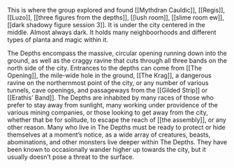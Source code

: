 This is where the group explored and found [[Mythdran Cauldic]], [[Regis]], [[Luzo]], [[three figures from the depths]], [[lush room]], [[slime room ew]], [[dark shadowy figure session 3]]. It is under the city centered in the middle. Almost always dark. It holds many neighboorhoods and different types of planta and magic within it. 

The Depths encompass the massive, circular opening running down into the ground, as well as the craggy ravine that cuts through all three bands on the north side of the city. Entrances to the depths can come from [[The Opening]], the mile-wide hole in the ground, [[The Krag]], a dangerous ravine on the northernmost point of the city, or any number of various tunnels, cave openings, and passageways from the [[Gilded Strip]] or [[Erathis’ Band]]. The Depths are inhabited by many races of those who prefer to stay away from sunlight, many working under providence of the various mining companies, or those looking to get away from the city, whether that be for solitude, to escape the reach of [[the assembly]], or any other reason. Many who live in The Depths must be ready to protect or hide themselves at a moment’s notice, as a wide array of creatures, beasts, abominations, and other monsters live deeper within The Depths. They have been known to occasionally wander higher up towards the city, but it usually doesn’t pose a threat to the surface.